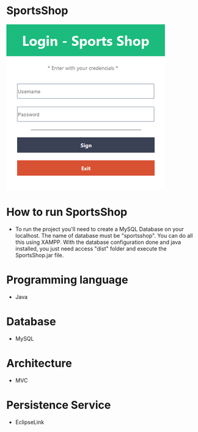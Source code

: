 # SportsShop

<p>
  <img src="https://github.com/omouravictor/omouravictor/blob/main/assets/sports-shop/login.png" alt="Login Sports shop">
</p>

# How to run SportsShop

- To run the project you'll need to create a MySQL Database on your localhost. The name of database must be "sportsshop". You can do all this using XAMPP. With the database configuration done and java installed,
you just need access "dist" folder and execute the SportsShop.jar file.

# Programming language

- Java

# Database

- MySQL

# Architecture

- MVC

# Persistence Service

- EclipseLink
